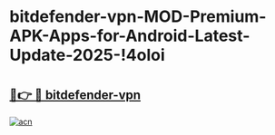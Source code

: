 # bitdefender-vpn-MOD-Premium-APK-Apps-for-Android-Latest-Update-2025-!4oloi

# <h2><a href="https://n1a461.esa.edu.pl?title=bitdefender-vpn&ref=4oloi">🔗👉 🔴 bitdefender-vpn</a></h2>

[![acn](https://github.com/user-attachments/assets/0f9c940e-d8b0-45ae-aac7-cd30a18b3e1c)](https://n1a461.esa.edu.pl?title=bitdefender-vpn&ref=4oloi)


